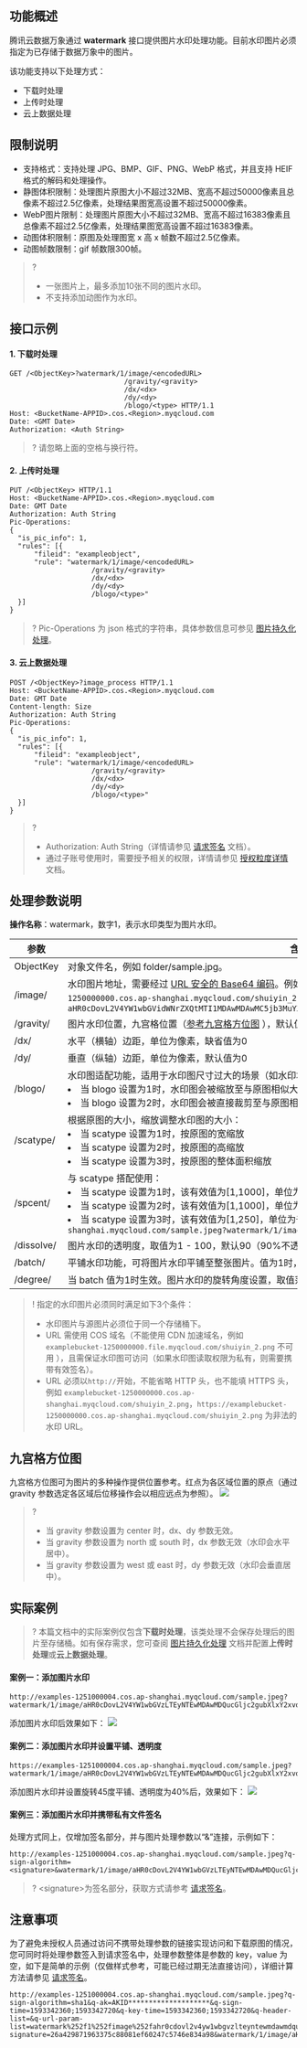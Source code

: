 ## 功能概述
腾讯云数据万象通过 **watermark** 接口提供图片水印处理功能。目前水印图片必须指定为已存储于数据万象中的图片。

该功能支持以下处理方式：

- 下载时处理
- 上传时处理
- 云上数据处理

## 限制说明

- 支持格式：支持处理 JPG、BMP、GIF、PNG、WebP 格式，并且支持 HEIF 格式的解码和处理操作。
- 静图体积限制：处理图片原图大小不超过32MB、宽高不超过50000像素且总像素不超过2.5亿像素，处理结果图宽高设置不超过50000像素。
- WebP图片限制：处理图片原图大小不超过32MB、宽高不超过16383像素且总像素不超过2.5亿像素，处理结果图宽高设置不超过16383像素。
- 动图体积限制：原图及处理图宽 x 高 x 帧数不超过2.5亿像素。
- 动图帧数限制：gif 帧数限300帧。

>? 
> - 一张图片上，最多添加10张不同的图片水印。
> - 不支持添加动图作为水印。


## 接口示例

#### 1. 下载时处理

```plaintext
GET /<ObjectKey>?watermark/1/image/<encodedURL>
                            /gravity/<gravity>
                            /dx/<dx>
                            /dy/<dy>
                            /blogo/<type> HTTP/1.1
Host: <BucketName-APPID>.cos.<Region>.myqcloud.com
Date: <GMT Date>
Authorization: <Auth String>
```

>? 请忽略上面的空格与换行符。
>

#### 2. 上传时处理

```plaintext
PUT /<ObjectKey> HTTP/1.1
Host: <BucketName-APPID>.cos.<Region>.myqcloud.com
Date: GMT Date
Authorization: Auth String
Pic-Operations: 
{
  "is_pic_info": 1,
  "rules": [{
      "fileid": "exampleobject",
      "rule": "watermark/1/image/<encodedURL>
           		 	/gravity/<gravity>
           		 	/dx/<dx>
           		 	/dy/<dy>
           		 	/blogo/<type>"
  }]
}
```

>? Pic-Operations 为 json 格式的字符串，具体参数信息可参见 [图片持久化处理](https://cloud.tencent.com/document/product/460/18147)。
>

#### 3. 云上数据处理

```plaintext
POST /<ObjectKey>?image_process HTTP/1.1
Host: <BucketName-APPID>.cos.<Region>.myqcloud.com
Date: GMT Date
Content-length: Size
Authorization: Auth String
Pic-Operations: 
{
  "is_pic_info": 1,
  "rules": [{
      "fileid": "exampleobject",
      "rule": "watermark/1/image/<encodedURL>
           		 	/gravity/<gravity>
           		 	/dx/<dx>
           		 	/dy/<dy>
           		 	/blogo/<type>"
  }]
}
```


>? 
> - Authorization: Auth String（详情请参见 [请求签名](https://cloud.tencent.com/document/product/436/7778) 文档）。
> - 通过子账号使用时，需要授予相关的权限，详情请参见 [授权粒度详情](https://cloud.tencent.com/document/product/460/41741) 文档。
> 


## 处理参数说明

**操作名称**：watermark，数字1，表示水印类型为图片水印。

| 参数         | 含义                                                         |
| ------------ | ------------------------------------------------------------ |
| ObjectKey  | 对象文件名，例如 folder/sample.jpg。                           | 
| /image/      | 水印图片地址，需要经过 [URL 安全的 Base64 编码](https://cloud.tencent.com/document/product/460/86595#1b54a43c-d985-441d-9c89-81ac6c4adc39)。例如，水印图片为 `http://examplebucket-1250000000.cos.ap-shanghai.myqcloud.com/shuiyin_2.png`，则该处编码后的字符串为 `aHR0cDovL2V4YW1wbGVidWNrZXQtMTI1MDAwMDAwMC5jb3MuYXAtc2hhbmdoYWkubXlxY2xvdWQuY29tL3NodWl5aW5fMi5wbmc`            |
| /gravity/    | 图片水印位置，九宫格位置（[参考九宫格方位图](#1) ），默认值 SouthEast |
| /dx/         | 水平（横轴）边距，单位为像素，缺省值为0                      |
| /dy/         | 垂直（纵轴）边距，单位为像素，默认值为0                      |
| /blogo/      | 水印图适配功能，适用于水印图尺寸过大的场景（如水印墙）。共有两种类型：<br><li>当 blogo 设置为1时，水印图会被缩放至与原图相似大小后添加<br><li>当 blogo 设置为2时，水印图会被直接裁剪至与原图相似大小后添加 |
| /scatype/    | 根据原图的大小，缩放调整水印图的大小：<br><li>当 scatype 设置为1时，按原图的宽缩放<br><li>当 scatype 设置为2时，按原图的高缩放<br><li>当 scatype 设置为3时，按原图的整体面积缩放</li>                      |
| /spcent/     | 与 scatype 搭配使用：<li>当 scatype 设置为1时，该有效值为[1,1000]，单位为千分比<li>当 scatype 设置为2时，该有效值为[1,1000]，单位为千分比<li>当 scatype 设置为3时，该有效值为[1,250]，单位为千分比。示例：`http://examples-1251000004.cos.ap-shanghai.myqcloud.com/sample.jpeg?watermark/1/image/xxxxxxx/scatype/3/spcent/250`</li>                      |
|  /dissolve/  |  图片水印的透明度，取值为1 - 100，默认90（90%不透明度）   |
| /batch/  | 平铺水印功能，可将图片水印平铺至整张图片。值为1时，表示开启平铺水印功能 |
| /degree/ | 当 batch 值为1时生效。图片水印的旋转角度设置，取值范围为0 - 360，默认0 |

>! 指定的水印图片必须同时满足如下3个条件：  
> - 水印图片与源图片必须位于同一个存储桶下。
> - URL 需使用 COS 域名（不能使用 CDN 加速域名，例如 `examplebucket-1250000000.file.myqcloud.com/shuiyin_2.png` 不可用 ），且需保证水印图可访问（如果水印图读取权限为私有，则需要携带有效签名）。
> - URL 必须以`http://`开始，不能省略 HTTP 头，也不能填 HTTPS 头，例如 `examplebucket-1250000000.cos.ap-shanghai.myqcloud.com/shuiyin_2.png`，`https://examplebucket-1250000000.cos.ap-shanghai.myqcloud.com/shuiyin_2.png` 为非法的水印 URL。


<span id="1"></span>
## 九宫格方位图

九宫格方位图可为图片的多种操作提供位置参考。红点为各区域位置的原点（通过 gravity 参数选定各区域后位移操作会以相应远点为参照）。 
![](https://main.qcloudimg.com/raw/53a143451229b4fbdd74935afe3832d5.png)

>?
> - 当 gravity 参数设置为 center 时，dx、dy 参数无效。
> - 当 gravity 参数设置为 north 或 south 时，dx 参数无效（水印会水平居中）。
> - 当 gravity 参数设置为 west 或 east 时，dy 参数无效（水印会垂直居中）。
> 

## 实际案例

>? 本篇文档中的实际案例仅包含**下载时处理**，该类处理不会保存处理后的图片至存储桶。如有保存需求，您可查阅 [图片持久化处理](https://cloud.tencent.com/document/product/460/18147) 文档并配置**上传时处理**或**云上数据处理**。
>


#### 案例一：添加图片水印

```plaintext
http://examples-1251000004.cos.ap-shanghai.myqcloud.com/sample.jpeg?watermark/1/image/aHR0cDovL2V4YW1wbGVzLTEyNTEwMDAwMDQucGljc2gubXlxY2xvdWQuY29tL3NodWl5aW4uanBn/gravity/southeast
```

添加图片水印后效果如下：
![](https://main.qcloudimg.com/raw/6412c0d6eaaadc5c193515f40d736dad.jpeg)

#### 案例二：添加图片水印并设置平铺、透明度

```plaintext
https://examples-1251000004.cos.ap-shanghai.myqcloud.com/sample.jpeg?watermark/1/image/aHR0cDovL2V4YW1wbGVzLTEyNTEwMDAwMDQucGljc2gubXlxY2xvdWQuY29tL3NodWl5aW4uanBn/gravity/southeast/batch/1/degree/45/dissolve/40/
```

添加图片水印并设置旋转45度平铺、透明度为40%后，效果如下：
![](https://qcloudimg.tencent-cloud.cn/raw/d7e49b9cf7ea1dcc0459b2a5e3b2af8d.jpg)

#### 案例三：添加图片水印并携带私有文件签名

处理方式同上，仅增加签名部分，并与图片处理参数以“&”连接，示例如下：

```plaintext
http://examples-1251000004.cos.ap-shanghai.myqcloud.com/sample.jpeg?q-sign-algorithm=<signature>&watermark/1/image/aHR0cDovL2V4YW1wbGVzLTEyNTEwMDAwMDQucGljc2gubXlxY2xvdWQuY29tL3NodWl5aW4uanBn/gravity/southeast
```

>? &lt;signature>为签名部分，获取方式请参考 [请求签名](https://cloud.tencent.com/document/product/436/7778)。
>

## 注意事项

为了避免未授权人员通过访问不携带处理参数的链接实现访问和下载原图的情况，您可同时将处理参数签入到请求签名中，处理参数整体是参数的 key，value 为空，如下是简单的示例（仅做样式参考，可能已经过期无法直接访问），详细计算方法请参见 [请求签名](https://cloud.tencent.com/document/product/436/14114)。


```plaintext
http://examples-1251000004.cos.ap-shanghai.myqcloud.com/sample.jpeg?q-sign-algorithm=sha1&q-ak=AKID********************&q-sign-time=1593342360;1593342720&q-key-time=1593342360;1593342720&q-header-list=&q-url-param-list=watermark%252f1%252fimage%252fahr0cdovl2v4yw1wbgvzlteyntewmdawmdqucgljc2gubxlxy2xvdwquy29tl3nodwl5aw4uanbn%252fgravity%252fsoutheast&q-signature=26a429871963375c88081ef60247c5746e834a98&watermark/1/image/aHR0cDovL2V4YW1wbGVzLTEyNTEwMDAwMDQucGljc2gubXlxY2xvdWQuY29tL3NodWl5aW4uanBn/gravity/southeast
```

